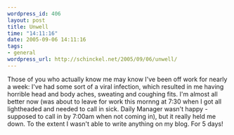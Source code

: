 ```yaml
--- 
wordpress_id: 406
layout: post
title: Unwell
time: "14:11:16"
date: 2005-09-06 14:11:16
tags: 
- general
wordpress_url: http://schinckel.net/2005/09/06/unwell/
---
```

Those of you who actually know me may know I've been off work for nearly a week: I've had some sort of a viral infection, which resulted in me having horrible head and body aches, sweating and coughing fits. I'm almost all better now (was about to leave for work this mornng at 7:30 when I got all lightheaded and needed to call in sick. Daily Manager wasn't happy - supposed to call in by 7:00am when not coming in), but it really held me down. To the extent I wasn't able to write anything on my blog. For 5 days! 
